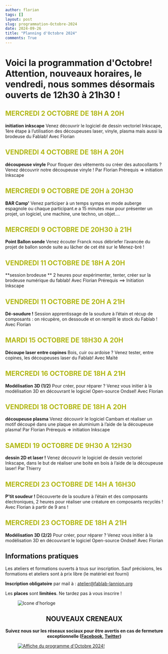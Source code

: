 ```yaml
---
author: florian
tags: []
layout: post
slug: programmation-Octobre-2024
date: 2024-09-26
title: "Planning d'Octobre 2024"
comments: True
---
```

Voici la programmation d'Octobre! 
Attention, nouveaux horaires, le vendredi, nous sommes désormais ouverts de 12h30 à 21h30 !
========

<span style="color: #B1B714">MERCREDI 2 OCTOBRE DE 18H A 20H</span> 
--------
**initiation inkscape**
Venez découvrir le logiciel de dessin vectoriel Inkscape, 
1ère étape à l’utilisation des découpeuses laser, vinyle, plasma mais aussi la brodeuse du Fablab! Avec Florian


<span style="color: #B1B714">VENDREDI 4 OCTOBRE DE 18H A 20H</span> 
--------
**découpeuse vinyle**
Pour floquer des vêtements ou créer des autocollants ?
Venez découvrir notre découpeuse vinyle ! Par Florian
Prérequis => initiation Inkscape


<span style="color: #B1B714">MERCREDI 9 OCTOBRE DE 20H à 20H30</span>
--------
**BAR Camp'**
Venez participer à un temps sympa en mode auberge espagnole 
ou chaque participant.e a 15 minutes max pour présenter un projet, un logiciel, une machine, une techno, un objet....  

<span style="color: #B1B714">MERCREDI 9 OCTOBRE DE 20H30 à 21H </span>
--------
**Point Ballon sonde**
Venez écouter Franck nous  débriefer l’avancée du projet de ballon sonde suite au lâcher de cet été sur le Menez-bré !

<span style="color: #B1B714">VENDREDI 11 OCTOBRE DE 18H A 20H</span>
--------
**session brodeuse **
2 heures pour expérimenter, tenter, créer sur la brodeuse numérique du fablab! Avec Florian
Prérequis  ==> Initiation Inkscape

<span style="color: #B1B714">VENDREDI 11 OCTOBRE DE 20H A 21H</span>
--------
**Dé-soudure !**
Session apprentissage de la soudure à l’étain et récup de composants : 
on récupère, on dessoude et on remplit le stock du Fablab ! Avec Florian

<span style="color: #B1B714">MARDI 15 OCTOBRE DE 18H30 A 20H</span>
--------
**Découpe laser entre copines**
Bois, cuir ou ardoise ? Venez tester, entre copines,
les découpeuses laser du Fablab! Avec Maïté


<span style="color: #B1B714">MERCREDI 16 OCTOBRE DE 18H A 21H</span>
--------
**Modélisation 3D (1/2)**
Pour créer, pour réparer ? Venez vous initier à la modélisation 3D en découvrant le logiciel Open-source Ondsel! Avec Florian

<span style="color: #B1B714">VENDREDI 18 OCTOBRE DE 18H A 20H</span>
--------
**découpeuse plasma**
Venez découvrir le logiciel Cambam et réaliser
un motif découpé dans une plaque en aluminium à l’aide de la découpeuse plasma! Par Florian
Prérequis => initiation Inkscape

<span style="color: #B1B714">SAMEDI 19 OCTOBRE DE 9H30 A 12H30 </span>
--------
**dessin 2D et laser !**
Venez découvrir le logiciel de dessin vectoriel Inkscape, 
dans le but de réaliser une boite en bois à l’aide de la découpeuse laser! Par Thierry

<span style="color: #B1B714">MERCREDI 23 OCTOBRE DE 14H A 16H30</span>
--------
**P’tit soudeur !**
Découverte de la soudure à l’étain et des composants électroniques, 2 heures pour réaliser une créature en composants recyclés ! Avec Florian
à partir de 9 ans !


<span style="color: #B1B714">MERCREDI 23 OCTOBRE DE 18H A 21H</span>
--------
**Modélisation 3D (2/2)**
Pour créer, pour réparer ? Venez vous initier à la modélisation 3D en découvrant le logiciel Open-source Ondsel! Avec Florian


Informations pratiques
--------
Les ateliers et formations ouverts à tous sur inscription. Sauf précisions, les formations et ateliers sont à prix libre (le matériel est fourni)

**Inscription obligatoire** par mail à : 
atelier@fablab-lannion.org

Les **places** sont **limitées**. Ne tardez pas à vous inscrire !


<figure>
<img src="{{ site.static_url }}/icone-horloge.png" alt="Icone d'horloge" />
</figure> 
<div align="center">
<h2>NOUVEAUX CRENEAUX</h2>

<p><b>Suivez nous sur les réseaux sociaux pour être avertis en cas de fermeture exceptionnelle (<a href="https://www.facebook.com/fablablannion">Facebook</a>, <a href="https://twitter.com/notifications">Twitter</a>)</b></p>
</div>

<figure>
	<a href="{{ site.static_url }}/octobre.png"><img src="{{ site.static_url }}/octobre.png" alt="Affiche du programme d'Octobre 2024!"></a>
</figure>
